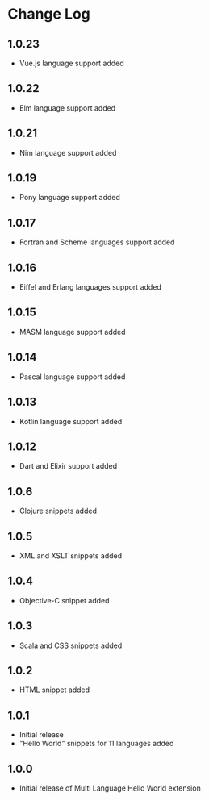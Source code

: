 # Change Log

## 1.0.23

- Vue.js language support added

## 1.0.22

- Elm language support added

## 1.0.21

- Nim language support added

## 1.0.19

- Pony language support added

## 1.0.17

- Fortran and Scheme languages support added

## 1.0.16

- Eiffel and Erlang languages support added

## 1.0.15

- MASM language support added

## 1.0.14

- Pascal language support added

## 1.0.13

- Kotlin language support added

## 1.0.12

- Dart and Elixir support added

## 1.0.6

- Clojure snippets added

## 1.0.5

- XML and XSLT snippets added

## 1.0.4

- Objective-C snippet added

## 1.0.3

- Scala and CSS snippets added

## 1.0.2

- HTML snippet added

## 1.0.1

- Initial release
- "Hello World" snippets for 11 languages added

## 1.0.0

- Initial release of Multi Language Hello World extension
